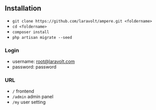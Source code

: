 ## Installation
- `git clone https://github.com/laravolt/ampere.git <foldername>`
- `cd <foldername>`
- `composer install`
- `php artisan migrate --seed`

### Login
- username: root@laravolt.com
- password: password

### URL
- `/` frontend
- `/admin` admin panel
- `/my` user setting